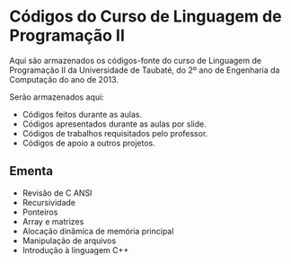 Códigos do Curso de Linguagem de Programação II
===============================================

Aqui são armazenados os códigos-fonte do curso de Linguagem de Programação II da Universidade de Taubaté,
do 2º ano de Engenharia da Computação do ano de 2013.

Serão armazenados aqui:
* Códigos feitos durante as aulas.
* Códigos apresentados durante as aulas por slide.
* Códigos de trabalhos requisitados pelo professor.
* Códigos de apoio a outros projetos.

## Ementa
* Revisão de C ANSI
* Recursividade
* Ponteiros
* Array e matrizes
* Alocação dinâmica de memória principal
* Manipulação de arquivos
* Introdução à linguagem C++

